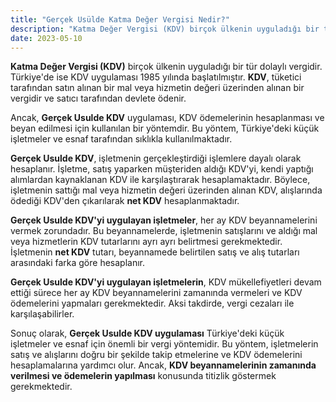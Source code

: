 ```yaml
---
title: "Gerçek Usülde Katma Değer Vergisi Nedir?"
description: "Katma Değer Vergisi (KDV) birçok ülkenin uyguladığı bir tür dolaylı vergidir"
date: 2023-05-10
---
```


**Katma Değer Vergisi (KDV)** birçok ülkenin uyguladığı bir tür dolaylı vergidir. Türkiye'de ise KDV uygulaması 1985
yılında başlatılmıştır. **KDV**, tüketici tarafından satın alınan bir mal veya hizmetin değeri üzerinden alınan bir
vergidir ve satıcı tarafından devlete ödenir.

Ancak, **Gerçek Usulde KDV** uygulaması, KDV ödemelerinin hesaplanması ve beyan edilmesi için kullanılan bir yöntemdir.
Bu yöntem, Türkiye'deki küçük işletmeler ve esnaf tarafından sıklıkla kullanılmaktadır.

**Gerçek Usulde KDV**, işletmenin gerçekleştirdiği işlemlere dayalı olarak hesaplanır. İşletme, satış yaparken
müşteriden aldığı KDV'yi, kendi yaptığı alımlardan kaynaklanan KDV ile karşılaştırarak hesaplamaktadır. Böylece,
işletmenin sattığı mal veya hizmetin değeri üzerinden alınan KDV, alışlarında ödediği KDV'den çıkarılarak **net KDV**
hesaplanmaktadır.

**Gerçek Usulde KDV'yi uygulayan işletmeler**, her ay KDV beyannamelerini vermek zorundadır. Bu beyannamelerde,
işletmenin satışlarını ve aldığı mal veya hizmetlerin KDV tutarlarını ayrı ayrı belirtmesi gerekmektedir. İşletmenin
**net KDV** tutarı, beyannamede belirtilen satış ve alış tutarları arasındaki farka göre hesaplanır.

**Gerçek Usulde KDV'yi uygulayan işletmelerin**, KDV mükellefiyetleri devam ettiği sürece her ay KDV beyannamelerini
zamanında vermeleri ve KDV ödemelerini yapmaları gerekmektedir. Aksi takdirde, vergi cezaları ile karşılaşabilirler.

Sonuç olarak, **Gerçek Usulde KDV uygulaması** Türkiye'deki küçük işletmeler ve esnaf için önemli bir vergi yöntemidir.
Bu yöntem, işletmelerin satış ve alışlarını doğru bir şekilde takip etmelerine ve KDV ödemelerini hesaplamalarına
yardımcı olur. Ancak, **KDV beyannamelerinin zamanında verilmesi ve ödemelerin yapılması** konusunda titizlik göstermek
gerekmektedir.
